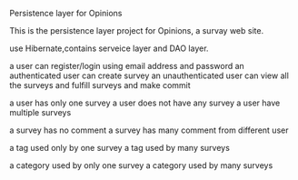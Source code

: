 Persistence layer for Opinions


This is the persistence layer project for Opinions, a survay web site.

use Hibernate,contains serveice layer and DAO layer.

a user can register/login using email address and password
an authenticated user can create survey
an unauthenticated user can view all the surveys and fulfill surveys and make commit



a user has only one survey
a user does not have any survey
a user have multiple surveys


a survey has no comment
a survey has many comment from different user

a tag used only by one survey
a tag used by many surveys

a category used by only one survey
a category used by many surveys
